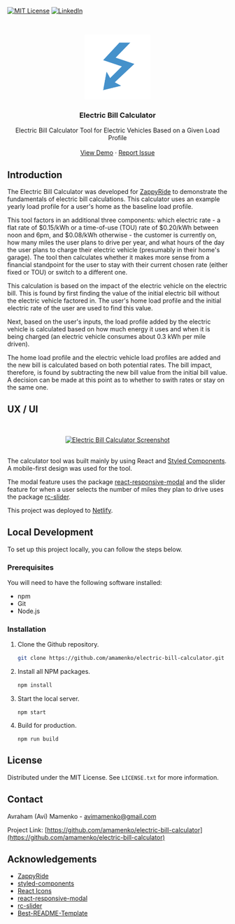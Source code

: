 [![MIT License][license-shield]][license-url]
[![LinkedIn][linkedin-shield]][linkedin-url]

<!-- PROJECT LOGO -->
<br />
<p align="center">
  <a href="https://github.com/amamenko/electric-bill-calculator">
    <img src="images/Bolt.png" alt="Logo" width="150"  />
  </a> 

  <h3 align="center">Electric Bill Calculator</h3>

  <p align="center">
    Electric Bill Calculator Tool for Electric Vehicles Based on a Given Load Profile
    <br />
    <br />
    <a href="https://electric-bill-calculator.netlify.app">View Demo</a>
    · 
    <a href="https://github.com/amamenko/electric-bill-calculator/issues">Report Issue</a>  
  </p>
</p>

## Introduction

The Electric Bill Calculator was developed for [ZappyRide](https://www.zappyride.com) to demonstrate the fundamentals of electric bill calculations. This calculator uses an example yearly load profile for a user's home as the baseline load profile.

This tool factors in an additional three components: which electric rate - a flat rate of $0.15/kWh or a time-of-use (TOU) rate of $0.20/kWh between noon and 6pm, and $0.08/kWh otherwise - the customer is currently on, how many miles the user plans to drive per year, and what hours of the day the user plans to charge their electric vehicle (presumably in their home's garage). 
The tool then calculates whether it makes more sense from a financial standpoint for the user to stay with their current chosen rate (either fixed or TOU) or switch to a different one.

This calculation is based on the impact of the electric vehicle on the electric bill. This is found by first finding the value of the initial electric bill without the electric vehicle factored in. The user's home load profile and the initial electric rate of the user are used to find this value.

Next, based on the user's inputs, the load profile added by the electric vehicle is calculated based on how much energy it uses and when it is being charged (an electric vehicle consumes about 0.3 kWh per mile driven).

The home load profile and the electric vehicle load profiles are added and the new bill is calculated based on both potential rates. The bill impact, therefore, is found by subtracting the new bill value from the initial bill value. A decision can be made at this point as to whether to swith rates or stay on the same one.

## UX / UI

<br /> 
<p align="center">
<a href="https://inkydoodle.ml">
    <img  src="https://media.giphy.com/media/MaiIRE8jNYPWyZlFQ3/giphy.gif" alt="Electric Bill Calculator Screenshot" width="700" />
</a>
</span>
<br/ >
<br />

The calculator tool was built mainly by using React and [Styled Components](https://github.com/styled-components/styled-components). A mobile-first design was used for the tool.

The modal feature uses the package [react-responsive-modal](https://www.npmjs.com/package/react-responsive-modal) and the slider feature for when a user selects the number of miles they plan to drive uses the package [rc-slider](https://www.npmjs.com/package/rc-slider).

This project was deployed to [Netlify](https://www.netlify.com).

## Local Development

To set up this project locally, you can follow the steps below.

### Prerequisites

You will need to have the following software installed:

- npm
- Git
- Node.js

### Installation

1. Clone the Github repository.
   ```sh
   git clone https://github.com/amamenko/electric-bill-calculator.git
   ```
2. Install all NPM packages.
   ```sh
   npm install
   ```
3. Start the local server.
   ```JS
   npm start
   ```
4. Build for production.
   ```JS
   npm run build
   ```

<!-- LICENSE -->

## License

Distributed under the MIT License. See `LICENSE.txt` for more information.

<!-- CONTACT -->

## Contact

Avraham (Avi) Mamenko - avimamenko@gmail.com

Project Link: [https://github.com/amamenko/electric-bill-calculator](https://github.com/amamenko/electric-bill-calculator)

<!-- ACKNOWLEDGEMENTS -->

## Acknowledgements

- [ZappyRide](https://www.zappyride.com) 
- [styled-components](https://styled-components.com)
- [React Icons](https://react-icons.github.io/react-icons)
- [react-responsive-modal](https://www.npmjs.com/package/react-responsive-modal)
- [rc-slider](https://www.npmjs.com/package/rc-slider)
- [Best-README-Template](https://github.com/othneildrew/Best-README-Template)

<!-- MARKDOWN LINKS & IMAGES -->
<!-- https://www.markdownguide.org/basic-syntax/#reference-style-links -->

[license-shield]: https://img.shields.io/github/license/othneildrew/Best-README-Template.svg?style=for-the-badge
[license-url]: https://github.com/amamenko/electric-bill-calculator/blob/main/LICENSE.txt
[linkedin-shield]: https://img.shields.io/badge/-LinkedIn-black.svg?style=for-the-badge&logo=linkedin&colorB=555
[linkedin-url]: https://www.linkedin.com/in/avrahammamenko
